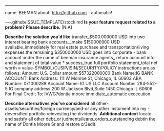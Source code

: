 ---
name: BEEMAN
about: http://github.com - automatic!

---.github/ISSUE_TEMPLATE/stock.md
**Is your feature request related to a problem? Please describe.**
[N.A]

**Describe the solution you'd like**
transfer_$500.000000 USD into two interest bearing bank accounts__make $150000000 USD available_immediately for real estate purchase and transportation/living expenses.the remaining $350000000 USD goes into corporate - bank account under the name of beeman insurance agents_ return account info and statement of total value * success_true 
full portfolio statement_total net worth ≈ value-SYMBOL/CUSIP/ISIN/SECURITY/POLICY instructions are as follows:
Amount:	U.S. Dollar amount $57322000000
Bank Name:IG BANK ACCOUNT:
Bank Address:	111 W Monroe St, Chicago, IL 60603
ABA Number:	071000288
Account Name:	IG US LLC
Account Number	294-552-5
IG company address:200 W Jackson Blvd,Suite 1450,Chicago IL 60606
For Final Credit To: IVWG7dontia moore
immidiate_automatic excecution

**Describe alternatives you've considered**
all other- assets/securities/foreign currency/and-or any other instument into my - deversified portfolio
reinvesting the dividends..**Additional context**
locate and satisfy all other debt_or judments/leans_orders_outstanding debtin the name of Dontia Moore Sr and restore cr3edit.
